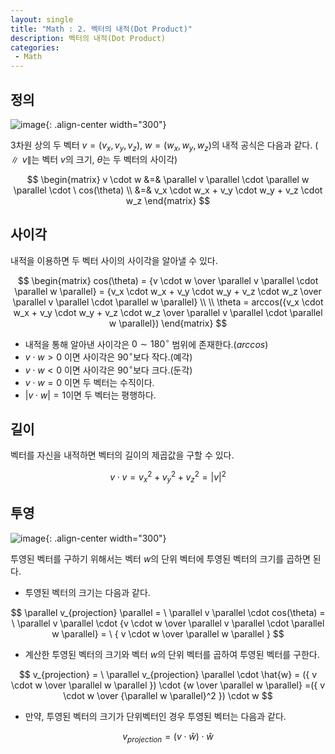 ```yaml
---
layout: single
title: "Math : 2. 벡터의 내적(Dot Product)"
description: 벡터의 내적(Dot Product)
categories:
 - Math
---
```


## 정의

![image](https://user-images.githubusercontent.com/38006679/156297365-7db30fad-e600-4821-aecd-b4c3bb286cc0.png){: .align-center width="300"}


3차원 상의 두 벡터 $v=(v_x, v_y, v_z),\ w=(w_x, w_y, w_z)$의 내적 공식은 다음과 같다. ($\parallel v \parallel$는 벡터 $v$의 크기, $\theta$는 두 벡터의 사이각)

$$
\begin{matrix} v \cdot w &=& \parallel v \parallel \cdot \parallel w \parallel \cdot \ cos(\theta) \\ &=& v_x \cdot w_x + v_y \cdot w_y + v_z \cdot w_z \end{matrix}
$$

## 사이각

내적을 이용하면 두 벡터 사이의 사이각을 알아낼 수 있다.

$$
\begin{matrix} cos(\theta) = {v \cdot w \over \parallel v \parallel \cdot \parallel w \parallel} = {v_x \cdot w_x + v_y \cdot w_y + v_z \cdot w_z \over \parallel v \parallel \cdot \parallel w \parallel} \\ \\ \theta = arccos({v_x \cdot w_x + v_y \cdot w_y + v_z \cdot w_z \over \parallel v \parallel \cdot \parallel w \parallel}) \end{matrix}
$$

- 내적을 통해 알아낸 사이각은 $0 \sim 180^\circ$ 범위에 존재한다.($arccos$)
- $v \cdot w > 0$ 이면 사이각은 $90^\circ$보다 작다.(예각)
- $v \cdot w < 0$ 이면 사이각은 $90^\circ$보다 크다.(둔각)
- $v \cdot w = 0$ 이면 두 벡터는 수직이다.
- $\left\vert v \cdot w \right\vert  = 1$이면 두 벡터는 평행하다.

## 길이

벡터를 자신을 내적하면 벡터의 길이의 제곱값을 구할 수 있다.

$$
v \cdot v = v_x^2 + v_y^2 + v_z^2 = |v|^2
$$

## 투영

![image](https://user-images.githubusercontent.com/38006679/156297524-d9035e29-6b4b-4c87-9b54-ecfb06a10d3e.png){: .align-center width="300"}

투영된 벡터를 구하기 위해서는 벡터 $w$의 단위 벡터에 투영된 벡터의 크기를 곱하면 된다.

- 투영된 벡터의 크기는 다음과 같다.

$$
\parallel v_{projection} \parallel = \ \parallel v \parallel \cdot cos(\theta) = \ \parallel v \parallel \cdot {v \cdot w \over \parallel v \parallel \cdot \parallel w \parallel} = \ { v \cdot w \over \parallel w \parallel }
$$

- 계산한 투영된 벡터의 크기와 벡터 $w$의 단위 벡터를 곱하여 투영된 벡터를 구한다.

$$
v_{projection} = \ \parallel v_{projection} \parallel \cdot \hat{w} = ({ v \cdot w \over \parallel w \parallel }) \cdot {w \over \parallel w \parallel} =({ v \cdot w \over {\parallel w \parallel}^2 }) \cdot w
$$

- 만약, 투영된 벡터의 크기가 단위벡터인 경우 투영된 벡터는 다음과 같다.

$$
v_{projection} = (v \cdot \hat{w}) \cdot \hat{w}
$$